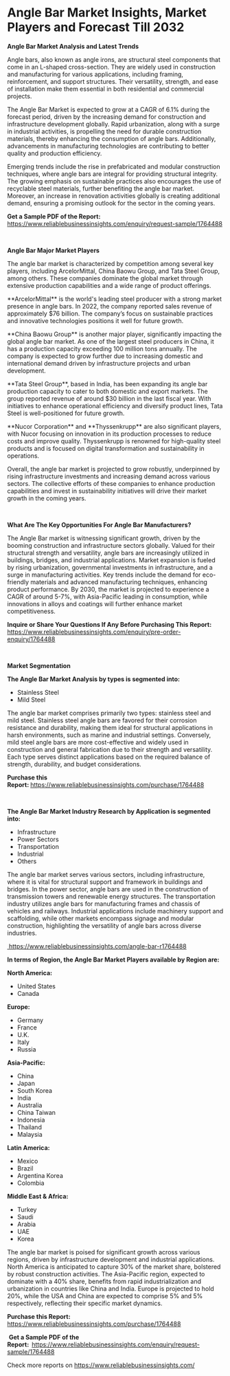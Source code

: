 <p><h1>Angle Bar Market Insights, Market Players and Forecast Till 2032</h1></p><p><strong>Angle Bar Market Analysis and Latest Trends</strong></p>
<p><p>Angle bars, also known as angle irons, are structural steel components that come in an L-shaped cross-section. They are widely used in construction and manufacturing for various applications, including framing, reinforcement, and support structures. Their versatility, strength, and ease of installation make them essential in both residential and commercial projects.</p><p>The Angle Bar Market is expected to grow at a CAGR of 6.1% during the forecast period, driven by the increasing demand for construction and infrastructure development globally. Rapid urbanization, along with a surge in industrial activities, is propelling the need for durable construction materials, thereby enhancing the consumption of angle bars. Additionally, advancements in manufacturing technologies are contributing to better quality and production efficiency.</p><p>Emerging trends include the rise in prefabricated and modular construction techniques, where angle bars are integral for providing structural integrity. The growing emphasis on sustainable practices also encourages the use of recyclable steel materials, further benefiting the angle bar market. Moreover, an increase in renovation activities globally is creating additional demand, ensuring a promising outlook for the sector in the coming years.</p></p>
<p><strong>Get a Sample PDF of the Report:&nbsp;</strong> <a href="https://www.reliablebusinessinsights.com/enquiry/request-sample/1764488?utm_campaign=57&utm_medium=2&utm_source=Github&utm_content=ia&utm_term=30012025&utm_id=angle-bar">https://www.reliablebusinessinsights.com/enquiry/request-sample/1764488</a></p>
<p>&nbsp;</p>
<p><strong>Angle Bar Major Market Players</strong></p>
<p><p>The angle bar market is characterized by competition among several key players, including ArcelorMittal, China Baowu Group, and Tata Steel Group, among others. These companies dominate the global market through extensive production capabilities and a wide range of product offerings.</p><p>**ArcelorMittal** is the world's leading steel producer with a strong market presence in angle bars. In 2022, the company reported sales revenue of approximately $76 billion. The company’s focus on sustainable practices and innovative technologies positions it well for future growth.</p><p>**China Baowu Group** is another major player, significantly impacting the global angle bar market. As one of the largest steel producers in China, it has a production capacity exceeding 100 million tons annually. The company is expected to grow further due to increasing domestic and international demand driven by infrastructure projects and urban development.</p><p>**Tata Steel Group**, based in India, has been expanding its angle bar production capacity to cater to both domestic and export markets. The group reported revenue of around $30 billion in the last fiscal year. With initiatives to enhance operational efficiency and diversify product lines, Tata Steel is well-positioned for future growth.</p><p>**Nucor Corporation** and **Thyssenkrupp** are also significant players, with Nucor focusing on innovation in its production processes to reduce costs and improve quality. Thyssenkrupp is renowned for high-quality steel products and is focused on digital transformation and sustainability in operations.</p><p>Overall, the angle bar market is projected to grow robustly, underpinned by rising infrastructure investments and increasing demand across various sectors. The collective efforts of these companies to enhance production capabilities and invest in sustainability initiatives will drive their market growth in the coming years.</p></p>
<p>&nbsp;</p>
<p><strong>What Are The Key Opportunities For Angle Bar Manufacturers?</strong></p>
<p><p>The Angle Bar market is witnessing significant growth, driven by the booming construction and infrastructure sectors globally. Valued for their structural strength and versatility, angle bars are increasingly utilized in buildings, bridges, and industrial applications. Market expansion is fueled by rising urbanization, governmental investments in infrastructure, and a surge in manufacturing activities. Key trends include the demand for eco-friendly materials and advanced manufacturing techniques, enhancing product performance. By 2030, the market is projected to experience a CAGR of around 5-7%, with Asia-Pacific leading in consumption, while innovations in alloys and coatings will further enhance market competitiveness.</p></p>
<p><strong>Inquire or Share Your Questions If Any Before Purchasing This Report:</strong> <a href="https://www.reliablebusinessinsights.com/enquiry/pre-order-enquiry/1764488?utm_campaign=57&utm_medium=2&utm_source=Github&utm_content=ia&utm_term=30012025&utm_id=angle-bar">https://www.reliablebusinessinsights.com/enquiry/pre-order-enquiry/1764488</a></p>
<p>&nbsp;</p>
<p><strong>Market Segmentation</strong></p>
<p><strong>The Angle Bar Market Analysis by types is segmented into:</strong></p>
<p><ul><li>Stainless Steel</li><li>Mild Steel</li></ul></p>
<p><p>The angle bar market comprises primarily two types: stainless steel and mild steel. Stainless steel angle bars are favored for their corrosion resistance and durability, making them ideal for structural applications in harsh environments, such as marine and industrial settings. Conversely, mild steel angle bars are more cost-effective and widely used in construction and general fabrication due to their strength and versatility. Each type serves distinct applications based on the required balance of strength, durability, and budget considerations.</p></p>
<p><strong>Purchase this Report:&nbsp;</strong><a href="https://www.reliablebusinessinsights.com/purchase/1764488?utm_campaign=57&utm_medium=2&utm_source=Github&utm_content=ia&utm_term=30012025&utm_id=angle-bar">https://www.reliablebusinessinsights.com/purchase/1764488</a></p>
<p>&nbsp;</p>
<p><strong>The Angle Bar Market Industry Research by Application is segmented into:</strong></p>
<p><ul><li>Infrastructure</li><li>Power Sectors</li><li>Transportation</li><li>Industrial</li><li>Others</li></ul></p>
<p><p>The angle bar market serves various sectors, including infrastructure, where it is vital for structural support and framework in buildings and bridges. In the power sector, angle bars are used in the construction of transmission towers and renewable energy structures. The transportation industry utilizes angle bars for manufacturing frames and chassis of vehicles and railways. Industrial applications include machinery support and scaffolding, while other markets encompass signage and modular construction, highlighting the versatility of angle bars across diverse industries.</p></p>
<p><a href="https://www.reliablebusinessinsights.com/angle-bar-r1764488?utm_campaign=57&utm_medium=2&utm_source=Github&utm_content=ia&utm_term=30012025&utm_id=angle-bar">&nbsp;https://www.reliablebusinessinsights.com/angle-bar-r1764488</a></p>
<p><strong>In terms of Region, the Angle Bar Market Players available by Region are:</strong></p>
<p>
    <p> <strong> North America: </strong>
        <ul>
            <li>United States</li>
            <li>Canada</li>
        </ul>
        </p> 
    <p> <strong> Europe: </strong>
        <ul>
            <li>Germany</li>
            <li>France</li>
            <li>U.K.</li>
            <li>Italy</li>
            <li>Russia</li>
        </ul>
        </p> 
    <p> <strong> Asia-Pacific: </strong>
        <ul>
            <li>China</li>
            <li>Japan</li>
            <li>South Korea</li>
            <li>India</li>
            <li>Australia</li>
            <li>China Taiwan</li>
            <li>Indonesia</li>
            <li>Thailand</li>
            <li>Malaysia</li>
        </ul>
        </p> 
    <p> <strong> Latin America: </strong>
        <ul>
            <li>Mexico</li>
            <li>Brazil</li>
            <li>Argentina Korea</li>
            <li>Colombia</li>
        </ul>
        </p> 
    <p> <strong> Middle East & Africa: </strong>
        <ul>
            <li>Turkey</li>
            <li>Saudi</li>
            <li>Arabia</li>
            <li>UAE</li>
            <li>Korea</li>
        </ul>
    </p>
    </p>
<p><p>The angle bar market is poised for significant growth across various regions, driven by infrastructure development and industrial applications. North America is anticipated to capture 30% of the market share, bolstered by robust construction activities. The Asia-Pacific region, expected to dominate with a 40% share, benefits from rapid industrialization and urbanization in countries like China and India. Europe is projected to hold 20%, while the USA and China are expected to comprise 5% and 5% respectively, reflecting their specific market dynamics.</p></p>
<p><strong>Purchase this Report: </strong><a href="https://www.reliablebusinessinsights.com/purchase/1764488?utm_campaign=57&utm_medium=2&utm_source=Github&utm_content=ia&utm_term=30012025&utm_id=angle-bar">https://www.reliablebusinessinsights.com/purchase/1764488</a></p>
<p>&nbsp;<strong>Get a Sample PDF of the Report:&nbsp;&nbsp;</strong><a href="https://www.reliablebusinessinsights.com/enquiry/request-sample/1764488?utm_campaign=57&utm_medium=2&utm_source=Github&utm_content=ia&utm_term=30012025&utm_id=angle-bar">https://www.reliablebusinessinsights.com/enquiry/request-sample/1764488</a></p>
<p><strong></strong></p>
<p>Check more reports on <a href="https://www.reliablebusinessinsights.com/?utm_campaign=57&utm_medium=2&utm_source=Github&utm_content=ia&utm_term=30012025&utm_id=angle-bar">https://www.reliablebusinessinsights.com/</a></p>